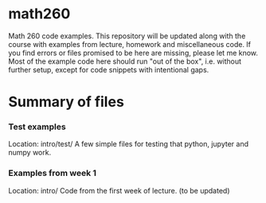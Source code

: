 # math260
Math 260 code examples. This repository will be updated along with the course with examples from lecture, homework and miscellaneous code.
If you find errors or files promised to be here are missing, please let me know.
Most of the example code here should run "out of the box", i.e. without further setup, except for code snippets with intentional gaps.

# Summary of files

### Test examples
Location: intro/test/
A few simple files for testing that python, jupyter and numpy work.

### Examples from week 1
Location: intro/
Code from the first week of lecture. (to be updated)
